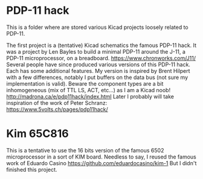 # PDP-11 hack
This is a folder where are stored various Kicad projects loosely related to PDP-11.

The first project is a (tentative) Kicad schematics the famous PDP-11 hack. It was a project by Len Bayles to build a minimal PDP-11 around the J-11, a PDP-11 microprocessor, on a breadboard. 
https://www.chronworks.com/J11/
Several people have since produced various versions of this PDP-11 hack. Each has some additional features.
My version is inspired by Brent Hilpert with a few differences, notably I put buffers on the data bus (not sure my implementation is valid). Beware the component types are a bit inhomogeneous (mix of TTL LS, ACT, etc...) as I am a Kicad noob!
http://madrona.ca/e/pdp11hack/index.html
Later I probably will take inspiration of the work of Peter Schranz:
https://www.5volts.ch/pages/pdp11hack/

# Kim 65C816
This is a tentative to use the 16 bits version of the famous 6502 microprocessor in a sort of KIM board.
Needless to say, I reused the famous work of Eduardo Casino
https://github.com/eduardocasino/kim-1
But I didn't finished this project.

